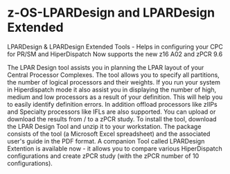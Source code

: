 # z-OS-LPARDesign and LPARDesign Extended
LPARDesign & LPARDesign Extended Tools - Helps in configuring your CPC for PR/SM and HiperDispatch
Now supports the new z16 A02 and zPCR 9.6

The LPAR Design tool assists you in planning the LPAR layout of your Central Processor Complexes. The tool allows you
to specify all partitions, the number of logical processors and their weights. If you run your system in Hiperdispatch mode it
also assist you in displaying the number of high, medium and low processors as a result of your definition. This will help
you to easily identify definition errors. In addition offload processors like zIIPs and Specialty processors like IFLs are also supported.
You can upload or download the results from / to a zPCR study. To install the tool, download the LPAR Design Tool and
unzip it to your workstation. The package consists of the tool (a Microsoft Excel spreadsheet) and the associated user's
guide in the PDF format. A companion Tool called LPARDesign Extention is available now - it allows you to compare various HiperDispatch configurations and create zPCR study (with the zPCR number of 10 configurations).
